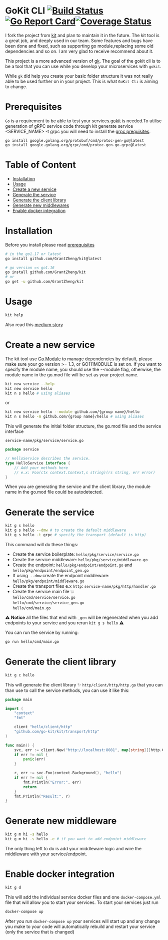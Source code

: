 # GoKit CLI  [![Build Status](https://github.com/GrantZheng/kit/workflows/Go/badge.svg)](https://github.com/GrantZheng/kit/actions)[![Go Report Card](https://goreportcard.com/badge/github.com/GrantZheng/kit)](https://goreportcard.com/report/github.com/GrantZheng/kit)[![Coverage Status](https://coveralls.io/repos/github/GrantZheng/kit/badge.svg?branch=master)](https://coveralls.io/github/GrantZheng/kit?branch=master)
I fork the project from [kit](https://github.com/kujtimiihoxha/kit) and plan to maintain it in the future. The kit tool is a great job, and deeply used in our team. Some features and bugs have been done and fixed, such as supporting go module,replacing some old dependencies and so on. I am very glad to receive recommend about it.

This project is a more advanced version of [gk](https://github.com/kujtimiihoxha/gk).
The goal of the gokit cli is to be a tool that you can use while you develop your microservices with `gokit`.

While `gk` did help you create your basic folder structure it was not really able to be used further on in your project.
This is what `GoKit Cli` is aiming to change.


# Prerequisites
`Go` is a requirement to be able to test your services.[gokit](https://github.com/go-kit/kit) is needed.To utilise generation of gRPC service code through kit generate service <SERVICE_NAME> -t grpc you will need to install the [grpc prequisites](https://grpc.io/docs/languages/go/quickstart/).
```
go install google.golang.org/protobuf/cmd/protoc-gen-go@latest
go install google.golang.org/grpc/cmd/protoc-gen-go-grpc@latest
```

# Table of Content
- [Installation](#installation)
- [Usage](#usage)
- [Create a new service](#create-a-new-service)
- [Generate the service](#generate-the-service)
- [Generate the client library](#generate-the-client-library)
- [Generate new middlewares](#generate-new-middleware)
- [Enable docker integration](#enable-docker-integration)

# Installation
Before you install please read [prerequisites](#prerequisites)
```bash
# in the go1.17 or latest
go install github.com/GrantZheng/kit@latest

# go version =< go1.16 
go install github.com/GrantZheng/kit
# or
go get -u github.com/GrantZheng/kit
```


# Usage
```bash
kit help
```

Also read this [medium story](https://medium.com/@kujtimii.h/creating-a-todo-app-using-gokit-cli-20f066a58e1)
# Create a new service
The kit tool use [Go Module](https://go.dev/doc/modules/managing-dependencies) to manage dependencies by default, please make sure your go version >= 1.3, or
GO111MODULE is set on. If you want to specify the module name, you should use the --module flag, otherwise, the module name in the go.mod file will be set as your project name.
```bash
kit new service --help
kit new service hello
kit n s hello # using aliases
```
or
```bash
kit new service hello --module github.com/{group name}/hello
kit n s hello -m github.com/{group name}/hello # using aliases
```

This will generate the initial folder structure, the go.mod file and the service interface

`service-name/pkg/service/service.go`
```go
package service

// HelloService describes the service.
type HelloService interface {
	// Add your methods here
	// e.x: Foo(ctx context.Context,s string)(rs string, err error)
}
```
When you are generating the service and the client library, the module name in the go.mod file could be autodetected.

# Generate the service
```bash
kit g s hello
kit g s hello --dmw # to create the default middleware
kit g s hello -t grpc # specify the transport (default is http)
```
This command will do these things:
- Create the service boilerplate: `hello/pkg/service/service.go`
- Create the service middleware: `hello/pkg/service/middleware.go`
- Create the endpoint:  `hello/pkg/endpoint/endpoint.go` and `hello/pkg/endpoint/endpoint_gen.go`
- If using` --dmw` create the endpoint middleware: `hello/pkg/endpoint/middleware.go`
- Create the transport files e.x `http`: `service-name/pkg/http/handler.go`
- Create the service main file :boom:   
  `hello/cmd/service/service.go`  
  `hello/cmd/service/service_gen.go`   
  `hello/cmd/main.go`

:warning: **Notice** all the files that end with `_gen` will be regenerated when you add endpoints to your service and
you rerun `kit g s hello` :warning:

You can run the service by running:
```bash
go run hello/cmd/main.go
```

# Generate the client library
```bash
kit g c hello
```
This will generate the client library :sparkles: `http/client/http/http.go` that you can than use to call the service methods, you can use it like this:
```go
package main

import (
	"context"
	"fmt"

	client "hello/client/http"
	"github.com/go-kit/kit/transport/http"
)

func main() {
	svc, err := client.New("http://localhost:8081", map[string][]http.ClientOption{})
	if err != nil {
		panic(err)
	}

	r, err := svc.Foo(context.Background(), "hello")
	if err != nil {
		fmt.Println("Error:", err)
		return
	}
	fmt.Println("Result:", r)
}
```
# Generate new middleware
```bash
kit g m hi -s hello
kit g m hi -s hello -e # if you want to add endpoint middleware
```
The only thing left to do is add your middleware logic and wire the middleware with your service/endpoint.
# Enable docker integration

```bash
kit g d
```
This will add the individual service docker files and one `docker-compose.yml` file that will allow you to start
your services.
To start your services just run
```bash
docker-compose up
```

After you run `docker-compose up` your services will start up and any change you make to your code will automatically
rebuild and restart your service (only the service that is changed)
